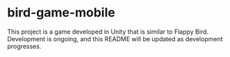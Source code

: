 # bird-game-mobile
This project is a game developed in Unity that is similar to Flappy Bird. Development is ongoing, and this README will be updated as development progresses.
